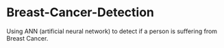 # Breast-Cancer-Detection
Using ANN (artificial neural network) to detect if a person is suffering from Breast Cancer.
